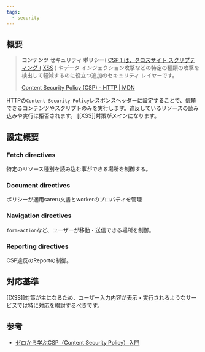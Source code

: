 ```yaml
---
tags:
  - security
---
```

## 概要
> **コンテンツ セキュリティ ポリシー**( [CSP ) は、クロスサイト スクリプティング (](https://developer.mozilla.org/en-US/docs/Glossary/CSP) [XSS](https://developer.mozilla.org/en-US/docs/Glossary/Cross-site_scripting) ) やデータ インジェクション攻撃などの特定の種類の攻撃を検出して軽減するのに役立つ追加のセキュリティ レイヤーです。
>
> [Content Security Policy (CSP) - HTTP | MDN](https://developer.mozilla.org/en-US/docs/Web/HTTP/CSP)

HTTPの`Content-Security-Policy`レスポンスヘッダーに設定することで、信頼できるコンテンツやスクリプトのみを実行します。違反しているリソースの読み込みや実行は拒否されます。
[[XSS]]対策がメインになります。

## 設定概要
### Fetch directives
特定のリソース種別を読み込む事ができる場所を制御する。
### Document directives
ポリシーが適用sareru文書とworkerのプロパティを管理
### Navigation directives
`form-action`など、ユーザーが移動・送信できる場所を制御。
### Reporting directives
CSP違反のReportの制御。

## 対応基準
[[XSS]]対策が主になるため、ユーザー入力内容が表示・実行されるようなサービスでは特に対応を検討するべきです。

## 参考
- [ゼロから学ぶCSP（Content Security Policy）入門](https://liginc.co.jp/blog/tech/639126)
